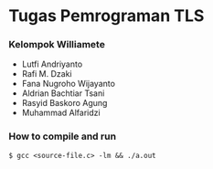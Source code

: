 # Tugas Pemrograman TLS

### Kelompok Williamete
- Lutfi Andriyanto
- Rafi M. Dzaki
- Fana Nugroho Wijayanto
- Aldrian Bachtiar Tsani
- Rasyid Baskoro Agung
- Muhammad Alfaridzi

### How to compile and run

```
$ gcc <source-file.c> -lm && ./a.out
```
